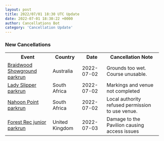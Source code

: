 ```yaml
---
layout: post
title: 2022/07/01 18:30 UTC Update
date: 2022-07-01 18:30:22 +0000
author: Cancellations Bot
category: 'Cancellation Update'
---
```


<h3>New Cancellations</h3>
<div class='hscrollable'>
<table style='width: 100%'>
    <tr>
        <th>Event</th>
        <th>Country</th>
        <th>Date</th>
        <th>Cancellation Note</th>
    </tr>
    <tr>
        <td><a href="https://www.parkrun.com.au/braidwoodshowground">Braidwood Showground parkrun</a></td>
        <td>Australia</td>
        <td>2022-07-02</td>
        <td>Grounds too wet. Course unusable.</td>
    </tr>
    <tr>
        <td><a href="https://www.parkrun.co.za/ladyslipper">Lady Slipper parkrun</a></td>
        <td>South Africa</td>
        <td>2022-07-02</td>
        <td>Markings and venue not completed</td>
    </tr>
    <tr>
        <td><a href="">Nahoon Point parkrun</a></td>
        <td>South Africa</td>
        <td>2022-07-02</td>
        <td>Local authority refused permission to use venue.</td>
    </tr>
    <tr>
        <td><a href="https://www.parkrun.org.uk/forestrec-juniors">Forest Rec junior parkrun</a></td>
        <td>United Kingdom</td>
        <td>2022-07-03</td>
        <td>Damage to the Pavilion causing access issues</td>
    </tr>
</table>
</div>
